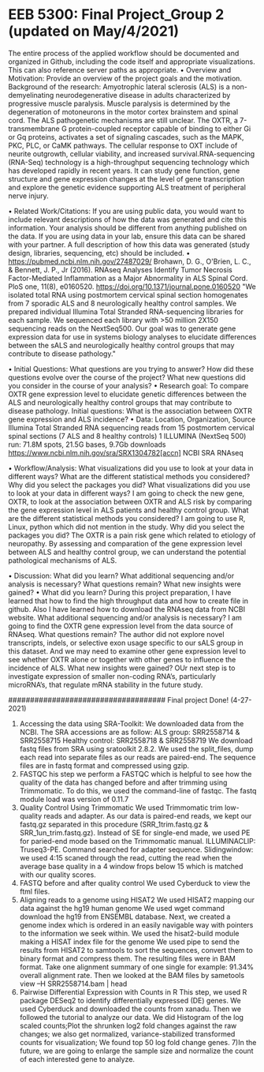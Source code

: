 # EEB 5300: Final Project_Group 2 (updated on May/4/2021)<OXTR-Gene-Expression-in-Patients-with-Amyotrophic-Lateral-Sclerosis>
The entire process of the applied workflow should be documented and organized in Github, including the code itself and appropriate visualizations. This can also reference server paths as appropriate.
•	Overview and Motivation: Provide an overview of the project goals and the motivation.
Background of the research: Amyotrophic lateral sclerosis (ALS) is a non-demyelinating neurodegenerative disease in adults characterized by progressive muscle paralysis. Muscle paralysis is determined by the degeneration of motoneurons in the motor cortex brainstem and spinal cord. The ALS pathogenetic mechanisms are still unclear. The OXTR, a 7-transmembrane G protein-coupled receptor capable of binding to either Gi or Gq proteins, activates a set of signaling cascades, such as the MAPK, PKC, PLC, or CaMK pathways. The cellular response to OXT include of neurite outgrowth, cellular viability, and increased survival.RNA-sequencing (RNA-Seq) technology is a high-throughput sequencing technology which has developed rapidly in recent years. It can study gene function, gene structure and gene expression changes at the level of gene transcription and explore the genetic evidence supporting ALS treatment of peripheral nerve injury.

•	Related Work/Citations: If you are using public data, you would want to include relevant descriptions of  how the data was generated and cite this information.  Your analysis should be different from anything published on the data. If you are using data in your lab, ensure this data can be shared with your partner.  A full description of how this data was generated (study design, libraries, sequencing, etc) should be included.
•	https://pubmed.ncbi.nlm.nih.gov/27487029/ Brohawn, D. G., O'Brien, L. C., & Bennett, J. P., Jr (2016). RNAseq Analyses Identify Tumor Necrosis Factor-Mediated Inflammation as a Major Abnormality in ALS Spinal Cord. PloS one, 11(8), e0160520. https://doi.org/10.1371/journal.pone.0160520 "We isolated total RNA using postmortem cervical spinal section homogenates from 7 sporadic ALS and 8 neurologically healthy control samples. We prepared individual Illumina Total Stranded RNA-sequencing libraries for each sample. We sequenced each library with >50 million 2X150 sequencing reads on the NextSeq500. Our goal was to generate gene expression data for use in systems biology analyses to elucidate differences between the sALS and neurologically healthy control groups that may contribute to disease pathology."

•	Initial Questions: What questions are you trying to answer? How did these questions evolve over the course of the project? What new questions did you consider in the course of your analysis?
•	Research goal: To compare OXTR gene expression level to elucidate genetic differences between the ALS and neurologically healthy control groups that may contribute to disease pathology. Initial questions: What is the association between OXTR gene expression and ALS incidence?
•	Data: Location, Organization, Source
Illumina Total Stranded RNA sequencing reads from 15 postmortem cervical spinal sections (7 ALS and 8 healthy controls) 1 ILLUMINA (NextSeq 500) run: 71.8M spots, 21.5G bases, 9.7Gb downloads https://www.ncbi.nlm.nih.gov/sra/SRX1304782[accn] NCBI SRA RNAseq

•	Workflow/Analysis: What visualizations did you use to look at your data in different ways? What are the different statistical methods you considered? Why did you select the packages you did?
What visualizations did you use to look at your data in different ways? I am going to check the new gene, OXTR, to look at the association between OXTR and ALS risk by comparing the gene expression level in ALS patients and healthy control group. What are the different statistical methods you considered? I am going to use R, Linux, python which did not mention in the study. Why did you select the packages you did? The OXTR is a pain risk gene which related to etiology of neuropathy. By assessing and comparation of the gene expression level between ALS and healthy control group, we can understand the potential pathological mechanisms of ALS.

•	Discussion: What did you learn? What additional sequencing and/or analysis is necessary?  What questions remain?  What new insights were gained?
•	What did you learn? During this project preparation, I have learned that how to find the high throughput data and how to create file in github. Also I have learned how to download the RNAseq data from NCBI website. What additional sequencing and/or analysis is necessary? I am going to find the OXTR gene expression level from the data source of RNAseq. What questions remain? The author did not explore novel transcripts, indels, or selective exon usage specific to our sALS group in this dataset. And we may need to examine other gene expression level to see whether OXTR alone or together with other genes to influence the incidence of ALS. What new insights were gained? OUr next step is to investigate expression of smaller non-coding RNA’s, particularly microRNA’s, that regulate mRNA stability in the future study.




####################################
Final project Done! (4-27-2021)
1) Accessing the data using SRA-Toolkit:
We downloaded data from the NCBI. The SRA accessions are as follow:
ALS group: SRR2558714 & SRR2558715
Healthy control: SRR2558718 & SRR2558719
We download fastq files from SRA using sratoolkit 2.8.2.
We used the split_files, dump each read into separate files as our reads are paired-end.
The sequence files are in fastq format and compressed using gzip.
2) FASTQC
his step we perform a FASTQC which is helpful to see how the quality of the data has changed before and after trimming using Trimmomatic. To do this, we used the command-line of fastqc.
The fastq module load was version of 0.11.7
3) Quality Control Using Trimmomatic
We used Trimmomatic trim low-quality reads and adapter.
As our data is paired-end reads, we kept our fastq.gz separated in this procedure (SRR_1trim.fastq.gz & SRR_1un_trim.fastq.gz).
Instead of SE for single-end made, we used PE for paried-end mode based on the Trimmomatic manual.
ILLUMINACLIP: Truseq3-PE. Command searched for adapter sequence.
Slidingwindow: we used 4:15 scaned through the read, cutting the read when the average base quality in a 4 window frops below 15 which is matched with our quality scores.  
4) FASTQ before and after quality control
We used Cyberduck to view the ftml files.
5) Aligning reads to a genome using HISAT2
We used HISAT2 mapping our data against the hg19 human genome
We used wget command download the hg19 from ENSEMBL database.
Next, we created a genome index which is ordered in an easily navigable way with pointers to the information we seek within.
We used the hisat2-build module making a HISAT index file for the genome
We used pipe to send the results from HISAT2 to samtools to sort the sequences, convert them to binary format and compress them.  The resulting files were in BAM format.
Take one alignment summary of one single for example: 91.34% overall alignment rate.
Then we looked at the BAM files by sametools view –H SRR2558714.bam | head
6) Pairwise Differential Expression with Counts in R 
This step, we used R package DESeq2 to identify differentially expressed (DE) genes.
We used Cyberduck and downloaded the counts from xanadu.
Then we followed the tutorial to analyze our data. 
We did Histogram of the log scaled counts;Plot the shrunken log2 fold changes against the raw changes; we also get normalized, variance-stabilized transformed counts for visualization; We found top 50 log fold change genes. 
7)In the future, we are going to enlarge the sample size and normalize the count of each interested gene to analyze. 









